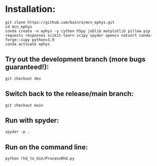 # Installation:
```
git clone https://github.com/bainro/mcn_ephys.git
cd mcn_ephys
conda create -n ephys -y cython h5py joblib matplotlib pillow pip requests responses scikit-learn scipy spyder opencv natsort conda-forge::cupy python=3.9
conda activate ephys
```

## Try out the development branch (more bugs guaranteed!):
```git checkout dev```

## Switch back to the release/main branch:
```git checkout main```

## Run with spyder:
```
spyder -p .
```

## Run on the command line:
```
python rhd_to_bin/ProcessRhd.py
```
